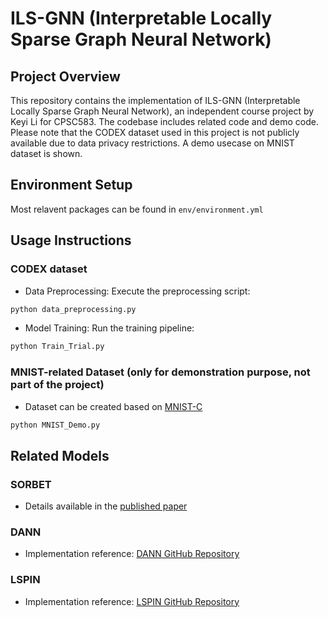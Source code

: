 # ILS-GNN (Interpretable Locally Sparse Graph Neural Network)

## Project Overview
This repository contains the implementation of ILS-GNN (Interpretable Locally Sparse Graph Neural Network), an independent course project by Keyi Li for CPSC583. The codebase includes related code and demo code. Please note that the CODEX dataset used in this project is not publicly available due to data privacy restrictions. A demo usecase on MNIST dataset is shown.

## Environment Setup

Most relavent packages can be found in `env/environment.yml`

## Usage Instructions

### CODEX dataset

- Data Preprocessing: Execute the preprocessing script:
```bash
python data_preprocessing.py
```

- Model Training: Run the training pipeline:
```bash
python Train_Trial.py
```

### MNIST-related Dataset (only for demonstration purpose, not part of the project)
- Dataset can be created based on [MNIST-C](https://arxiv.org/abs/1906.02337)
```bash
python MNIST_Demo.py
```

## Related Models

### SORBET
- Details available in the [published paper](https://pubmed.ncbi.nlm.nih.gov/38260586/)

### DANN
- Implementation reference: [DANN GitHub Repository](https://github.com/fungtion/DANN)

### LSPIN
- Implementation reference: [LSPIN GitHub Repository](https://github.com/jcyang34/lspin)
